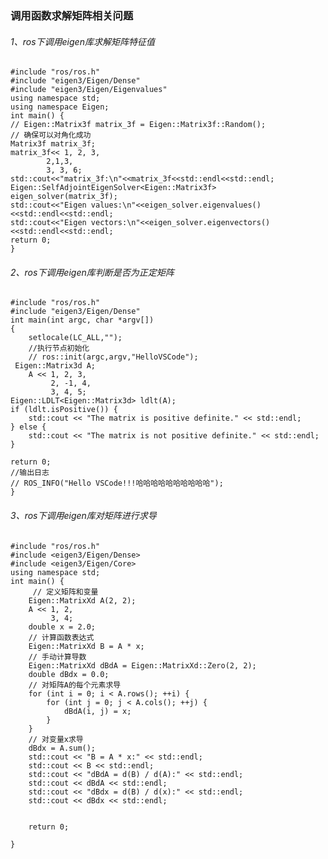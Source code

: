 ### 调用函数求解矩阵相关问题

###### 1、ros下调用eigen库求解矩阵特征值

    #include "ros/ros.h"
    #include "eigen3/Eigen/Dense"
    #include "eigen3/Eigen/Eigenvalues"
    using namespace std;
    using namespace Eigen;
    int main() {
    // Eigen::Matrix3f matrix_3f = Eigen::Matrix3f::Random();
    // 确保可以对角化成功
    Matrix3f matrix_3f;
    matrix_3f<< 1, 2, 3,
            2,1,3,
            3, 3, 6;
    std::cout<<"matrix_3f:\n"<<matrix_3f<<std::endl<<std::endl;
    Eigen::SelfAdjointEigenSolver<Eigen::Matrix3f> eigen_solver(matrix_3f);
    std::cout<<"Eigen values:\n"<<eigen_solver.eigenvalues()<<std::endl<<std::endl;
    std::cout<<"Eigen vectors:\n"<<eigen_solver.eigenvectors()<<std::endl<<std::endl;
    return 0;
    }
###### 2、ros下调用eigen库判断是否为正定矩阵

    #include "ros/ros.h"
    #include "eigen3/Eigen/Dense"
    int main(int argc, char *argv[])
    {
        setlocale(LC_ALL,"");
        //执行节点初始化
        // ros::init(argc,argv,"HelloVSCode");
     Eigen::Matrix3d A;
        A << 1, 2, 3,
             2, -1, 4,
             3, 4, 5;
    Eigen::LDLT<Eigen::Matrix3d> ldlt(A);
    if (ldlt.isPositive()) {
        std::cout << "The matrix is positive definite." << std::endl;
    } else {
        std::cout << "The matrix is not positive definite." << std::endl;
    }
    
    return 0;
    //输出日志
    // ROS_INFO("Hello VSCode!!!哈哈哈哈哈哈哈哈哈哈");
    }
###### 3、ros下调用eigen库对矩阵进行求导

```
#include "ros/ros.h"
#include <eigen3/Eigen/Dense>
#include <eigen3/Eigen/Core>
using namespace std;
int main() {
     // 定义矩阵和变量
    Eigen::MatrixXd A(2, 2);
    A << 1, 2,
         3, 4;
    double x = 2.0;
    // 计算函数表达式
    Eigen::MatrixXd B = A * x;
    // 手动计算导数
    Eigen::MatrixXd dBdA = Eigen::MatrixXd::Zero(2, 2);
    double dBdx = 0.0;
    // 对矩阵A的每个元素求导
    for (int i = 0; i < A.rows(); ++i) {
        for (int j = 0; j < A.cols(); ++j) {
            dBdA(i, j) = x;
        }
    }
    // 对变量x求导
    dBdx = A.sum();
    std::cout << "B = A * x:" << std::endl;
    std::cout << B << std::endl;
    std::cout << "dBdA = d(B) / d(A):" << std::endl;
    std::cout << dBdA << std::endl;
    std::cout << "dBdx = d(B) / d(x):" << std::endl;
    std::cout << dBdx << std::endl;
    

    return 0;

}
```

